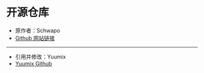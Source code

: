 # 开源仓库

- 原作者：Schwapo
- [Github 网站链接](https://github.com/Schwapo/Odin-Resolved-Parameters-Overview)

---

- 引用并修改：Yuumix
- [Yuumix Github](https://github.com/yuumixcode) 